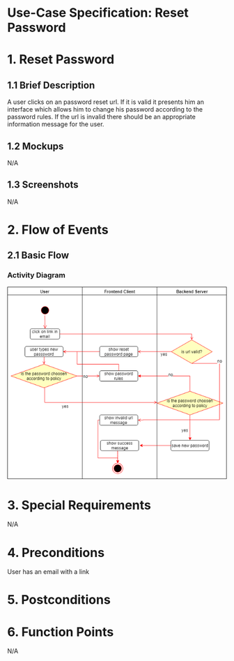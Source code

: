 # Use-Case Specification: Reset Password

# 1. Reset Password

## 1.1 Brief Description
A user clicks on an password reset url. If it is valid it presents him an interface which allows him to change his password according to the password rules. 
If the url is invalid there should be an appropriate information message for the user.

## 1.2 Mockups

N/A

## 1.3 Screenshots

N/A

# 2. Flow of Events

## 2.1 Basic Flow

### Activity Diagram
![Activity Diagram](../ActivityDiagrams/reset_password.png)

# 3. Special Requirements

N/A

# 4. Preconditions

User has an email with a link

# 5. Postconditions

# 6. Function Points

N/A
